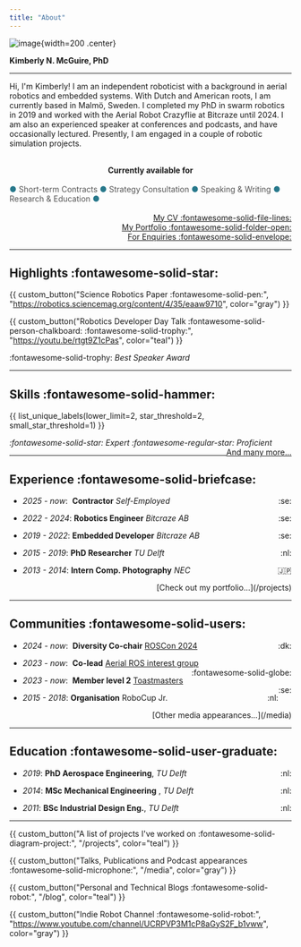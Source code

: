 ```yaml
---
title: "About"
---
```


<script data-goatcounter="https://knmcguire.goatcounter.com/count"
async src="//gc.zgo.at/count.js"></script>


![image](/images/kim_background_round_v2.png){width=200 .center}

**Kimberly N. McGuire, PhD**
___



Hi, I'm Kimberly! I am an independent roboticist with a background in aerial robotics and embedded systems. With Dutch and American roots, I am currently based in Malmö, Sweden. I completed my PhD in swarm robotics in 2019 and worked with the Aerial Robot Crazyflie at Bitcraze until 2024. I am also an experienced speaker at conferences and podcasts, and have occasionally lectured. Presently, I am engaged in a couple of robotic simulation projects.
  <br>
    <br> 

**<div style="text-align: center;">  Currently available for </div>**    
<span style="color: #27788b;">●</span> <span style="color: #555555;">Short-term Contracts </span>
<span style="color: #27788b;">● </span> <span style="color: #555555;">Strategy Consultation</span>
<span style="color: #27788b;">● </span> <span style="color: #555555;">Speaking & Writing</span>
<span style="color: #27788b;">●</span> <span style="color: #555555;">Research & Education</span>
<span style="color: #27788b;">●</span>
  <br>
    <br>
<span style="float: right;">[My CV :fontawesome-solid-file-lines:](/files/knmcguire_cv_20250425.pdf)</span>   
<span style="float: right;">[My Portfolio :fontawesome-solid-folder-open:](/projects)</span> 
  <br>
<span style="float: right;">[For Enquiries :fontawesome-solid-envelope:](mailto:&#107;&#110;&#109;&#099;&#103;&#117;&#105;&#114;&#101;&#114;&#111;&#098;&#111;&#116;&#105;&#099;&#115;&#064;&#103;&#109;&#097;&#105;&#108;&#046;&#099;&#111;&#109;)</span>   <br>
___

## Highlights :fontawesome-solid-star:

{{ custom_button("Science Robotics Paper :fontawesome-solid-pen:", "https://robotics.sciencemag.org/content/4/35/eaaw9710", color="gray") }}

{{ custom_button("Robotics Developer Day Talk :fontawesome-solid-person-chalkboard: :fontawesome-solid-trophy:", "https://youtu.be/rtgt9Z1cPas", color="teal") }}

:fontawesome-solid-trophy: _Best Speaker Award_

___

## Skills :fontawesome-solid-hammer:


{{ list_unique_labels(lower_limit=2, star_threshold=2, small_star_threshold=1) }}

_:fontawesome-solid-star: Expert :fontawesome-regular-star: Proficient_ 
<span style="float: right;">
[And many more...](/projects)</span>
<br>
___



## Experience :fontawesome-solid-briefcase:

<!--![bitcraze](images/bitcraze.png){ width="100" }![delft](images/delft.png){ width="100" }![nec](images/nec.png){ width="100" }-->

* _2025 - now_:&nbsp; **Contractor** _Self-Employed_ <span style="float: right;">:se:</span>

* _2022 - 2024_: **Robotics Engineer** _Bitcraze AB_ <span style="float: right;">:se:</span>

* _2019 - 2022_: **Embedded Developer** _Bitcraze AB_ <span style="float: right;">:se:</span>

* _2015 - 2019_: **PhD Researcher** _TU Delft_ <span style="float: right;">:nl:</span>

* _2013 - 2014_: **Intern Comp. Photography** _NEC_ <span style="float: right;">:jp:</span>

<span style="float: right;">
[Check out my portfolio...](/projects)</span>
<br>

___

## Communities :fontawesome-solid-users:
<!--![fosdem](images/fosdem.png){ width="100" }![roscon](images/roscon.png){ width="100" }![roscon](images/rosaerial.png){ width="100" }-->


* _2024 - now_:&nbsp; **Diversity Co-chair** [ROSCon 2024](https://roscon.ros.org/2024/) <span style="float: right;">:dk:</span>

* _2023 - now_:&nbsp; **Co-lead** [Aerial ROS interest group](https://github.com/ros-aerial) <span style="float: right;">:fontawesome-solid-globe:</span>

* _2023 - now_:&nbsp; **Member level 2** [Toastmasters](https://www.toastmasters.org/) <span style="float: right;">:se:</span>

* _2015 - 2018_: **Organisation** RoboCup Jr. <span style="float: right;">:nl:</span>

<span style="float: right;">
[Other media appearances...](/media)</span>
<br>

___

## Education :fontawesome-solid-user-graduate:

* _2019_: **PhD Aerospace Engineering**, _TU Delft_ <span style="float: right;">:nl:</span>

* _2014_: **MSc Mechanical Engineering** , _TU Delft_ <span style="float: right;">:nl:</span>

* _2011_: **BSc Industrial Design Eng.**, _TU Delft_ <span style="float: right;">:nl:</span>

___


{{ custom_button("A list of projects I've worked on :fontawesome-solid-diagram-project:", "/projects", color="teal") }}

{{ custom_button("Talks, Publications and Podcast appearances :fontawesome-solid-microphone:", "/media", color="gray") }}

{{ custom_button("Personal and Technical Blogs :fontawesome-solid-robot:", "/blog", color="teal") }}

{{ custom_button("Indie Robot Channel :fontawesome-solid-robot:", "https://www.youtube.com/channel/UCRPVP3M1cP8aGyS2F_b1vww", color="gray") }}
